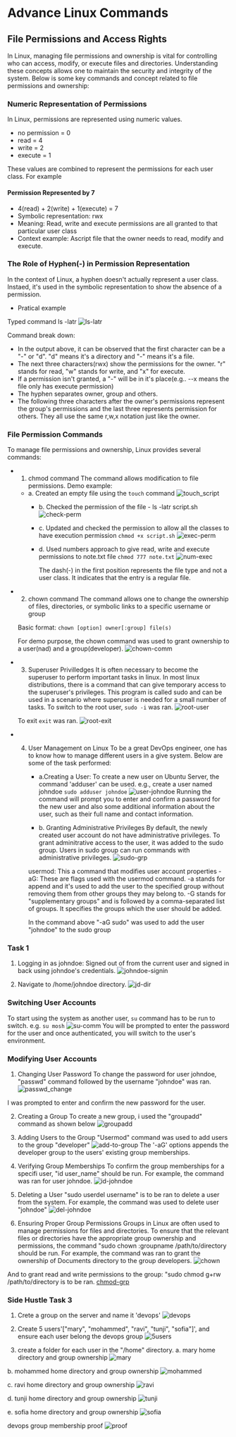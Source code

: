 # Advance Linux Commands

## File Permissions and Access Rights

In Linux, managing file permissions and ownership is vital for controlling who can access, modify, or execute files and directories. Understanding these concepts allows one to maintain the security and integrity of the system. Below is some key commands and concept related to file permissions and ownership:

### Numeric Representation of Permissions

In Linux, permissions are represented using numeric values.

- no permission = 0
- read = 4
- write = 2
- execute = 1

These values are combined to represent the permissions for each user class. For example

#### Permission Represented by 7

- 4(read) + 2(write) + 1(execute) = 7
- Symbolic representation: rwx
- Meaning: Read, write and execute permissions are all granted to that particular user class
- Context example: Ascript file that the owner needs to read, modify and execute.

### The Role of Hyphen(-) in Permission Representation

In the context of Linux, a hyphen doesn't actually represent a user class. Instaed, it's used in the symbolic representation to show the absence of a permission.

- Pratical example

Typed command ls -latr
![ls-latr](screenshots/1-ls-latr.png)

Command break down:

- In the output above, it can be observed that the first character can be a "-" or "d". "d" means it's a directory and "-" means it's a file.
- The next three characters(rwx) show the permissions for the owner. "r" stands for read, "w" stands for write, and "x" for execute.
- If a permission isn't granted, a "-" will be in it's place(e.g.. --x means the file only has execute permission)
- The hyphen separates owner, group and others.
- The following three characters after the owner's permissions represent the group's permissions and the last three represents permission for others. They all use the same r,w,x notation just like the owner.

### File Permission Commands

To manage file permissions and ownership, Linux provides several commands:

- 1. chmod command
The command allows modification to file permissions.
Demo example:
  - a. Created an empty file using the `touch` command
    ![touch_script](screenshots/2-touch-script.png)
    - b.  Checked the permission of the file - ls -latr script.sh
    ![check-perm](screenshots/3-touch-ls.png)

    - c.  Updated and checked the permission to allow all the classes to have execution permission `chmod +x script.sh`
    ![exec-perm](screenshots/4-chmod-command.png)

    - d. Used numbers approach to give read, write and execute permissions to note.txt file `chmod 777 note.txt`
    ![num-exec](screenshots/5-chmod-command-2.png)

        The dash(-) in the first position represents the file type and not a user class. It indicates that the entry is a regular file.

- 2. chown command
    The command allows one to change the ownership of files, directories, or symbolic links to a specific username or group

    Basic format:
    `chown [option] owner[:group] file(s)`

    For demo purpose, the chown command was used to grant ownership to a user(nad) and a group(developer).
    ![chown-comm](screenshots/6-chown-command.png)

- 3. Superuser Privilledges
    It is often necessary to become the superuser to perform important tasks in linux. In most linux distributions, there is a command that can give temporary access to the superuser's privileges. This program is called sudo and can be used in a scenario where superuser is needed for a small number of tasks.
    To switch to the root user, `sudo -i` was ran.
    ![root-user](screenshots/7-super-user.png)

    To exit `exit` was ran.
    ![root-exit](screenshots/8-super-user-exit.png)

- 4. User Management on Linux
    To be a great DevOps engineer, one has to know how to manage different users in a give system.
    Below are some of the task performed:
        - a.Creating a User: To create a new user on Ubuntu Server, the command 'adduser' can be used.
        e.g., create a user named johndoe `sudo adduser johndoe`
        ![user-johndoe](screenshots/9-user-add-command.png)
        Running the command will prompt you to enter and confirm a password for the new user and also some additional information about the user, such as their full name and contact information.

        - b. Granting Administrative Privileges
        By default, the newly created user account do not have administrative privileges. To grant adminitrative access to the user, it was added to the sudo group. Users in sudo group can run commands with administrative privileges.
        ![sudo-grp](screenshots/10-sudo-grant.png)

        usermod: This a command that modifies user account properties
        -aG: These are flags used with the usermod command. -a stands for append and it's used to add the user to the specified group without removing them from other groups they may belong to.
        -G stands for "supplementary groups" and is followed by a comma-separated list of groups. It specifies the groups which the user should be added.

        In the command above "-aG sudo" was used to add the user "johndoe" to the sudo group

### Task 1

1. Logging in as johndoe: Signed out of from the current user and signed in back using johndoe's credentials.
![johndoe-signin](screenshots/11-johndoe-login.png)

2. Navigate to /home/johndoe directory.
![jd-dir](screenshots/12-johndoe-home-dir.png)

### Switching User Accounts

To start using the system as another user, `su` command has to be run to switch.
e.g. `su mosh`
![su-comm](screenshots/13-su-username.png)
You will be prompted to enter the password for the user and once authenticated, you will switch to the user's environment.

### Modifying User Accounts

1. Changing User Password
To change the password for user johndoe, "passwd" command followed by the username "johndoe" was ran.
![passwd_change](screenshots/15-change-password.png)

I was prompted to enter and confirm the new password for the user.

2. Creating a Group
To create a new group, i used the "groupadd" command as shown below
![groupadd](screenshots/16-create-group.png)

3. Adding Users to the Group
"Usermod" command was used to add users to the group "developer"
![add-to-group](screenshots/17-add-to-group.png)
The '-aG' options appends the developer group to the users' existing group memberships.

4. Verifying Group Memberships
To confirm the group memberships for a specifi user, "id user_name" should be run. For example, the command was ran for user johndoe.
![id-johndoe](screenshots/14-id-johndoe.png)

5. Deleting a User
"sudo userdel username" is to be ran to delete a user from the system. For example, the command was used to delete user "johndoe"
![del-johndoe](screenshots/18-userdel.png)

6. Ensuring Proper Group Permissions
Groups in Linux are often used to manage permissions for files and directories. To ensure that the relevant files or directories have the appropriate group ownership and permissions, the command "sudo chown :groupname /path/to/directory should be run. For example, the command was ran to grant the ownership of Documents directory to the group developers.
![chown](screenshots/19-chown-developers.png)

And to grant read and write permissions to the group: "sudo chmod g+rw /path/to/directory is to be ran.
[chmod-grp](screenshots/20-chmod-grw.png)

### Side Hustle Task 3

1. Crete a group on the server and name it 'devops'
![devops](screenshots/21-create-devops-grp.png)

2. Create 5 users'["mary", "mohammed", "ravi", "tunji", "sofia"]', and ensure each user belong the devops group
![5users](screenshots/5_users.png)

3. create a folder for each user in the "/home" directory.
a. mary home directory and group ownership
![mary](screenshots/mary-chown-devops.png)

b. mohammed home directory and group ownership
![mohammed](screenshots/mohammed-chown-devops.png)

c. ravi home directory and group ownership
![ravi](screenshots/ravi-chown-devops.png)

d. tunji home directory and group ownership
![tunji](screenshots/tunji-chown-devops.png)

e. sofia home directory and group ownership
![sofia](screenshots/sofia-chown-devops.png)

devops group membership proof
![proof](screenshots/group-devops-proof.png)
